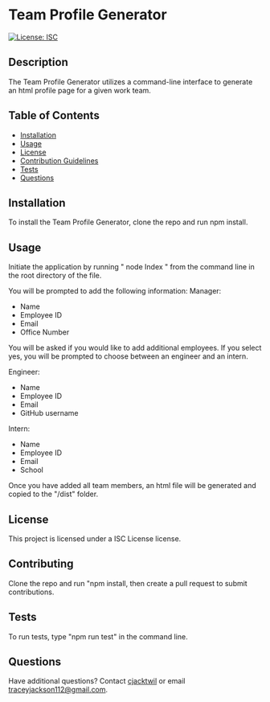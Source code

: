 
# Team Profile Generator
[![License: ISC](https://img.shields.io/badge/License-ISC-blue.svg)](https://opensource.org/licenses/ISC)

## Description
The Team Profile Generator utilizes a command-line interface to generate an html profile page for a given work team.
  
## Table of Contents
* [Installation](#installation)
* [Usage](#usage)
* [License](#license)
* [Contribution Guidelines](#contributing)
* [Tests](#tests)
* [Questions](#questions)
 
## Installation
To install the Team Profile Generator, clone the repo and run npm install.

## Usage
Initiate the application by running " node Index " from the command line in the root directory of the file. 

You will be prompted to add the following information:
Manager:
- Name
- Employee ID
- Email
- Office Number

You will be asked if you would like to add additional employees. If you select yes, you will be prompted to choose between an engineer and an intern. 

Engineer:
- Name
- Employee ID
- Email
- GitHub username

Intern:
- Name
- Employee ID
- Email
- School

Once you have added all team members, an html file will be generated and copied to the "/dist" folder. 



## License
This project is licensed under a ISC License license. 

## Contributing
Clone the repo and run "npm install, then create a pull request to submit contributions.

## Tests
To run tests, type "npm run test" in the command line.

## Questions
Have additional questions? Contact [cjacktwil](http://github.com.cjacktwil) or email traceyjackson112@gmail.com.
